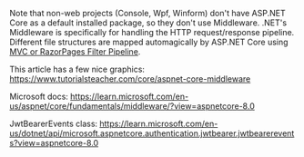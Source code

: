 Note that non-web projects (Console, Wpf, Winform) don't have ASP.NET Core as a default installed package, so they don't use Middleware.  .NET's Middleware is specifically for handling the HTTP request/response pipeline.  Different file structures are mapped automagically by ASP.NET Core using [MVC or RazorPages Filter Pipeline](https://learn.microsoft.com/en-us/aspnet/core/fundamentals/middleware/?view=aspnetcore-8.0#middleware-order).

This article has a few nice graphics:
https://www.tutorialsteacher.com/core/aspnet-core-middleware

Microsoft docs:
https://learn.microsoft.com/en-us/aspnet/core/fundamentals/middleware/?view=aspnetcore-8.0

JwtBearerEvents class:
https://learn.microsoft.com/en-us/dotnet/api/microsoft.aspnetcore.authentication.jwtbearer.jwtbearerevents?view=aspnetcore-8.0
